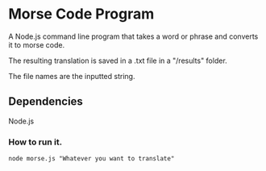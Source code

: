 # Morse Code Program

A Node.js command line program that takes a word or phrase and converts it to morse code.

The resulting translation is saved in a .txt file in a "/results" folder.

The file names are the inputted string.

## Dependencies

Node.js

### How to run it.

```node morse.js "Whatever you want to translate"```